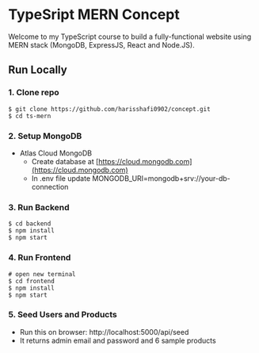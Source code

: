 # TypeSript MERN Concept

Welcome to my TypeScript course to build a fully-functional website using MERN stack (MongoDB, ExpressJS, React and Node.JS).

## Run Locally

### 1. Clone repo

```
$ git clone https://github.com/harisshafi0902/concept.git
$ cd ts-mern
```


### 2. Setup MongoDB

- Atlas Cloud MongoDB
  - Create database at [https://cloud.mongodb.com](https://cloud.mongodb.com)
  - In .env file update MONGODB_URI=mongodb+srv://your-db-connection

### 3. Run Backend

```
$ cd backend
$ npm install
$ npm start
```

### 4. Run Frontend

```
# open new terminal
$ cd frontend
$ npm install
$ npm start
```

### 5. Seed Users and Products

- Run this on browser: http://localhost:5000/api/seed
- It returns admin email and password and 6 sample products


